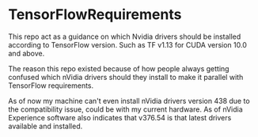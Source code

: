 # TensorFlowRequirements
This repo act as a guidance on which Nvidia drivers should be installed according to TensorFlow version. Such as TF v1.13 for CUDA version 10.0 and above.

The reason this repo existed because of how people always getting confused which nVidia drivers should they install to make it parallel with TensorFlow requirements.

As of now my machine can't even install nVidia drivers version 438 due to the compatibility issue, could be with my current hardware. As of nVidia Experience software also indicates that v376.54 is that latest drivers available and installed.
